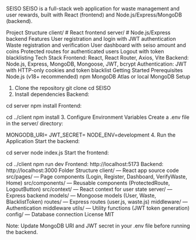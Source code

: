 SEISO
SEISO is a full-stack web application for waste management and user rewards, built with React (frontend) and Node.js/Express/MongoDB (backend).

Project Structure
client/   # React frontend
server/   # Node.js/Express backend
Features
User registration and login with JWT authentication
Waste registration and verification
User dashboard with seiso amount and coins
Protected routes for authenticated users
Logout with token blacklisting
Tech Stack
Frontend: React, React Router, Axios, Vite
Backend: Node.js, Express, MongoDB, Mongoose, JWT, bcrypt
Authentication: JWT with HTTP-only cookies and token blacklist
Getting Started
Prerequisites
Node.js (v18+ recommended)
npm
MongoDB Atlas or local MongoDB
Setup
1. Clone the repository
git clone <your-repo-url>
cd SEISO
2. Install dependencies
Backend:

cd server
npm install
Frontend:

cd ../client
npm install
3. Configure Environment Variables
Create a .env file in the server/ directory:

MONGODB_URI=<your-mongodb-uri>
JWT_SECRET=<your-jwt-secret>
NODE_ENV=development
4. Run the Application
Start the backend:

cd server
node index.js
Start the frontend:

cd ../client
npm run dev
Frontend: http://localhost:5173
Backend: http://localhost:3000
Folder Structure
client/ — React app source code
src/pages/ — Page components (Login, Register, Dashboard, VerifyWaste, Home)
src/components/ — Reusable components (ProtectedRoute, LogoutButton)
src/context/ — React context for user state
server/ — Express backend
models/ — Mongoose models (User, Waste, BlacklistToken)
routes/ — Express routes (user.js, waste.js)
middleware/ — Authentication middleware
utils/ — Utility functions (JWT token generation)
config/ — Database connection
License
MIT

Note: Update MongoDB URI and JWT secret in your .env file before running the backend.
